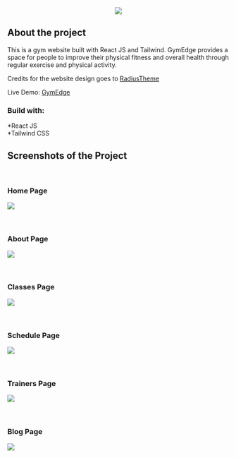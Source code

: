 <div align='center'>
    <img src='/src/images/logo.png'>
</div>

<h2>About the project</h2>

<p>This is a gym website built with React JS and Tailwind. GymEdge provides a space for people to improve their physical fitness and overall health through regular exercise and physical activity.</p>

<p>Credits for the website design goes to <a href='https://www.radiustheme.com/'>RadiusTheme</a></p>

Live Demo: <a href='https://gym-edge.vercel.app/'>GymEdge</a>

<h3>Build with:</h3>

*React JS<br>
*Tailwind CSS

<h2>Screenshots of the Project</h2>
<br>
<h3>Home Page</h3>

<div>
    <img src='/public/assets/page/Home Page.jpeg'>
</div>

<br>
<br>
<h3>About Page</h3>

<div>
    <img src='/public/assets/page/About Page.jpeg'>
</div>

<br>
<br>
<h3>Classes Page</h3>

<div>
    <img src='/public/assets/page/Class Page.jpeg'>
</div>

<br>
<br>
<h3>Schedule Page</h3>

<div>
    <img src='/public/assets/page/Schedule Page.jpeg'>
</div>

<br>
<br>
<h3>Trainers Page</h3>

<div>
    <img src='/public/assets/page/Trainers Page.jpeg'>
</div>

<br>
<br>
<h3>Blog Page</h3>

<div>
    <img src='/public/assets/page/Blog Page.jpeg'>
</div>

